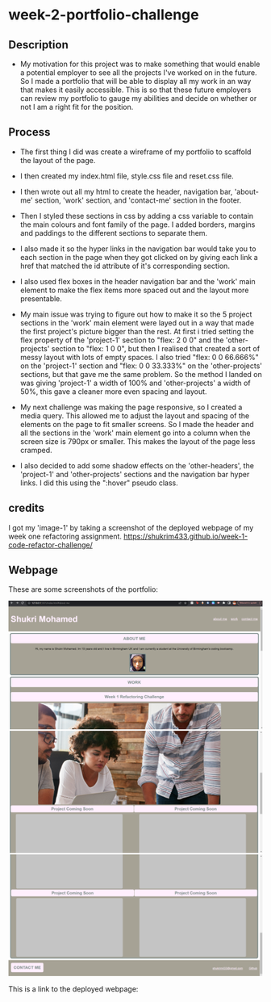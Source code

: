 # week-2-portfolio-challenge

## Description

- My motivation for this project was to make something that would enable a potential employer to see all the projects I've worked on in the future. So I made a portfolio that will be able to display all my work in an way that makes it easily accessible. This is so that these future employers can review my portfolio to gauge my abilities and decide on whether or not I am a right fit for the position.

## Process

- The first thing I did was create a wireframe of my portfolio to scaffold the layout of the page.

- I then created my index.html file, style.css file and reset.css file.

- I then wrote out all my html to create the header, navigation bar, 'about-me' section, 'work' section, and 'contact-me' section in the footer.

- Then I styled these sections in css by adding a css variable to contain the main colours and font family of the page. I added borders, margins and paddings to the different sections to separate them.

- I also made it so the hyper links in the navigation bar would take you to each section in the page when they got clicked on by giving each link a href that matched the id attribute of it's corresponding section.

- I also used flex boxes in the header navigation bar and the 'work' main element to make the flex items more spaced out and the layout more presentable.

- My main issue was trying to figure out how to make it so the 5 project sections in the 'work' main element were layed out in a way that made the first project's picture bigger than the rest. At first i tried setting the flex property of the 'project-1' section to "flex: 2 0 0" and the 'other-projects' section to "flex: 1 0 0", but then I realised that created a sort of messy layout with lots of empty spaces. I also tried "flex: 0 0 66.666%" on the 'project-1' section and "flex: 0 0 33.333%" on the 'other-projects' sections, but that gave me the same problem. So the method I landed on was giving 'project-1' a width of 100% and 'other-projects' a width of 50%, this gave a cleaner more even spacing and layout.

- My next challenge was making the page responsive, so I created a media query. This allowed me to adjust the layout and spacing of the elements on the page to fit smaller screens. So I made the header and all the sections in the 'work' main element go into a column when the screen size is 790px or smaller. This makes the layout of the page less cramped.

- I also decided to add some shadow effects on the 'other-headers', the 'project-1' and 'other-projects' sections and the navigation bar hyper links. I did this using the ":hover" pseudo class.

## credits
I got my 'image-1' by taking a screenshot of the deployed webpage of my week one refactoring assignment. https://shukrim433.github.io/week-1-code-refactor-challenge/

## Webpage

These are some screenshots of the portfolio:

![first screenshot of the portfolio](./Assets/images/webpage-1.png)
![second screenshot of the portfolio](./Assets/images/webpage-2.png)
![final screenshot of the portfolio](./Assets/images/webpage-3.png)

This is a link to the deployed webpage: